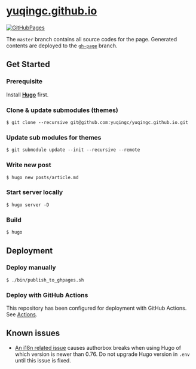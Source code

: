 # [yuqingc.github.io](https://yuqingc.github.io/)

[![GitHubPages](https://github.com/yuqingc/yuqingc.github.io/workflows/GitHubPages/badge.svg)](https://github.com/yuqingc/yuqingc.github.io/actions)

The `master` branch contains all source codes for the page. Generated contents are deployed to the [`gh-page`](https://github.com/yuqingc/yuqingc.github.io/tree/gh-pages) branch.

## Get Started

### Prerequisite

Install [**Hugo**](https://github.com/gohugoio/hugo/) first.

### Clone & update submodules (themes)

```
$ git clone --recursive git@github.com:yuqingc/yuqingc.github.io.git
```

### Update sub modules for themes

```
$ git submodule update --init --recursive --remote
```

### Write new post

```
$ hugo new posts/article.md
```

### Start server locally

```
$ hugo server -D
```
    
### Build

```
$ hugo
```

## Deployment

### Deploy manually

```
$ ./bin/publish_to_ghpages.sh
```

### Deploy with GitHub Actions

This repository has been configured for deployment with GitHub Actions. See [Actions](https://github.com/yuqingc/yuqingc.github.io/actions).

## Known issues

- [An i18n related issue](https://github.com/gohugoio/hugo/issues/7822) causes authorbox breaks when using Hugo of which version is newer than 0.76. Do not upgrade Hugo version in `.env` until this issue is fixed.
